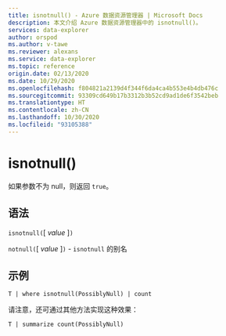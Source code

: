 ```yaml
---
title: isnotnull() - Azure 数据资源管理器 | Microsoft Docs
description: 本文介绍 Azure 数据资源管理器中的 isnotnull()。
services: data-explorer
author: orspod
ms.author: v-tawe
ms.reviewer: alexans
ms.service: data-explorer
ms.topic: reference
origin.date: 02/13/2020
ms.date: 10/29/2020
ms.openlocfilehash: f804821a2139d4f344f6da4ca4b553e4b4db476c
ms.sourcegitcommit: 93309cd649b17b3312b3b52cd9ad1de6f3542beb
ms.translationtype: HT
ms.contentlocale: zh-CN
ms.lasthandoff: 10/30/2020
ms.locfileid: "93105388"
---
```

# <a name="isnotnull"></a>isnotnull()

如果参数不为 null，则返回 `true`。

## <a name="syntax"></a>语法

`isnotnull(`[ *value* ]`)`

`notnull(`[ *value* ]`)` - `isnotnull` 的别名

## <a name="example"></a>示例

```kusto
T | where isnotnull(PossiblyNull) | count
```

请注意，还可通过其他方法实现这种效果：

```kusto
T | summarize count(PossiblyNull)
```